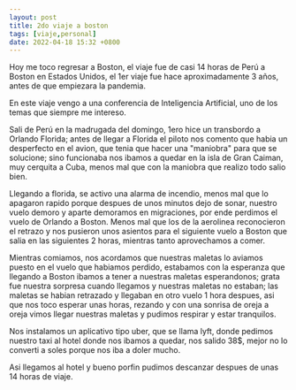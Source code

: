 ```yaml
---
layout: post
title: 2do viaje a boston
tags: [viaje,personal]
date: 2022-04-18 15:32 +0800
---
```


Hoy me toco regresar a Boston, el viaje fue de casi 14 horas de Perú a Boston en Estados Unidos, el 1er viaje fue hace aproximadamente 3 años, antes de que empiezara la pandemia.

En este viaje vengo a una conferencia de Inteligencia Artificial, uno de los temas que siempre me intereso.

Sali de Perú en la madrugada del domingo, 1ero hice un transbordo a Orlando Florida; antes de llegar a Florida el piloto nos comento que habia un desperfecto en el avion, que tenia que hacer una "maniobra" para que se solucione; sino funcionaba nos ibamos a quedar en la isla de Gran Caiman, muy cerquita a Cuba, menos mal que con la maniobra que realizo todo salio bien.

Llegando a florida, se activo una alarma de incendio, menos mal que lo apagaron rapido porque despues de unos minutos dejo de sonar, nuestro vuelo demoro y aparte demoramos en migraciones, por ende perdimos el vuelo de Orlando a Boston. Menos mal que los de la aerolinea reconocieron el retrazo y nos pusieron unos asientos para el siguiente vuelo a Boston que salia en las siguientes 2 horas, mientras tanto aprovechamos a comer.

Mientras comiamos, nos acordamos que nuestras maletas lo aviamos puesto en el vuelo que habiamos perdido, estabamos con la esperanza que llegando a Boston ibamos a tener a nuestras maletas esperandonos; grata fue nuestra sorpresa cuando llegamos y nuestras maletas no estaban; las maletas se habian retrazado y llegaban en otro vuelo 1 hora despues, asi que nos toco esperar unas horas, rezando y con una sonrisa de oreja a oreja vimos llegar nuestras maletas y pudimos respirar y estar tranquilos.

Nos instalamos un aplicativo tipo uber, que se llama lyft, donde pedimos nuestro taxi al hotel donde nos ibamos a quedar, nos salido 38$, mejor no lo converti a soles porque nos iba a doler mucho.

Asi llegamos al hotel y bueno porfin pudimos descanzar despues de unas 14 horas de viaje.
 
